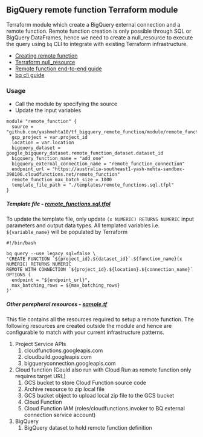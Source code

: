 ## BigQuery remote function Terraform module

Terraform module which create a BigQuery external connection and a remote function. Remote function creation is only possible through SQL or BigQuery DataFrames, hence we need to create a null_resource to execute the query using `bq` CLI to integrate with existing Terraform infrastructure.

- [Creating remote function](https://cloud.google.com/bigquery/docs/remote-functions#create_a_remote_function_2)
- [Terraform null_resource](https://registry.terraform.io/providers/hashicorp/null/latest/docs/resources/resource)
- [Remote function end-to-end guide](https://cloud.google.com/bigquery/docs/remote-functions#terraform)
- [bq cli guide](https://cloud.google.com/bigquery/docs/bq-command-line-tool)

### Usage
- Call the module by specifying the source
- Update the input variables 

```
module "remote_function" {
  source = "github.com/yashmehta10/tf_bigquery_remote_function/module/remote_function"
  gcp_project = var.project_id
  location = var.location
  bigquery_dataset = google_bigquery_dataset.remote_function_dataset.dataset_id
  bigquery_function_name = "add_one"
  bigquery_external_connection_name = "remote_function_connection"
  endpoint_url = "https://australia-southeast1-yash-mehta-sandbox-398106.cloudfunctions.net/remote_function"
  remote_function_max_batch_size = 1000
  template_file_path = "./templates/remote_functions.sql.tfpl"
}
```

##### Template file - [remote_functions.sql.tfpl](tf_bigquery_remote_function/templates/remote_functions.sql.tfpl)

To update the template file, only update `(x NUMERIC) RETURNS NUMERIC` input parameters and output data types. All templated variables i.e. `${variable_name}` will be populated by Terraform
```
#!/bin/bash

bq query --use_legacy_sql=false \
'CREATE FUNCTION `${project_id}.${dataset_id}`.${function_name}(x NUMERIC) RETURNS NUMERIC
REMOTE WITH CONNECTION `${project_id}.${location}.${connection_name}`
OPTIONS (
  endpoint = "${endpoint_url}",
  max_batching_rows = ${max_batching_rows}
)'
```

##### Other perepheral resources - [sample.tf](remote_functions.sql.tfpl)

This file contains all the resources required to setup a remote function. The following resources are created outside the module and hence are configurable to match with your current infrastructure patterns. 
1. Project Service APIs
    1. cloudfunctions.googleapis.com
    2. cloudbuild.googleapis.com
    3. bigqueryconnection.googleapis.com
2. Cloud function (Could also run with Cloud Run as remote function only requires target URL)
    1. GCS bucket to store Cloud Function source code
    2. Archive resource to zip local file
    3. GCS bucket object to upload local zip file to the GCS bucket
    4. Cloud Function 
    5. Cloud Function IAM (roles/cloudfunctions.invoker to BQ external connection service account)
3. BigQuery
    1. BigQuery dataset to hold remote function definition
